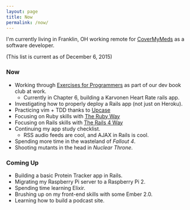 ```yaml
---
layout: page
title: Now
permalink: /now/
---
```


I'm currently living in Franklin, OH working remote for [CoverMyMeds](http://covermymeds.com) as a software developer.

(This list is current as of December 6, 2015)

### Now

* Working through [Exercises for Programmers](https://pragprog.com/book/bhwb/exercises-for-programmers)
as part of our dev book club at work.
  * Currently in Chapter 6, building a Karvonen Heart Rate rails app.
* Investigating how to properly deploy a Rails app (not just on Heroku).
* Practicing vim + TDD thanks to [Upcase](http://upcase.com)
* Focusing on Ruby skills with [The Ruby Way](http://www.amazon.com/gp/product/0321714636)
* Focusing on Rails skills with [The Rails 4 Way](http://www.amazon.com/Rails-Edition-Addison-Wesley-Professional-Ruby/dp/0321944275)
* Continuing my app study checklist.
  * RSS audio feeds are cool, and AJAX in Rails is cool.
* Spending more time in the wasteland of *Fallout 4*.
* Shooting mutants in the head in *Nuclear Throne*.

### Coming Up

* Building a basic Protein Tracker app in Rails.
* Migrating my Raspberry Pi server to a Raspberry Pi 2.
* Spending time learning Elixir.
* Brushing up on my front-end skills with some Ember 2.0.
* Learning how to build a podcast site.
